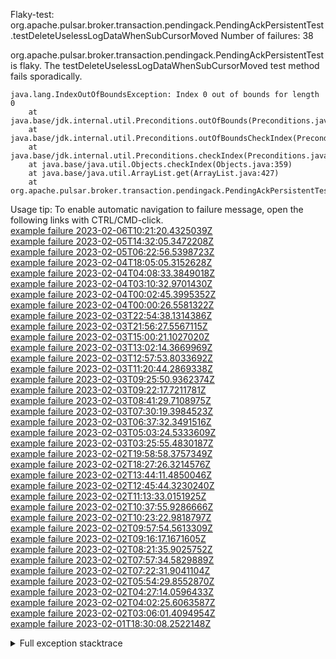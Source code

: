         
Flaky-test: org.apache.pulsar.broker.transaction.pendingack.PendingAckPersistentTest.testDeleteUselessLogDataWhenSubCursorMoved
Number of failures: 38

org.apache.pulsar.broker.transaction.pendingack.PendingAckPersistentTest is flaky. The testDeleteUselessLogDataWhenSubCursorMoved test method fails sporadically.

```
java.lang.IndexOutOfBoundsException: Index 0 out of bounds for length 0
	at java.base/jdk.internal.util.Preconditions.outOfBounds(Preconditions.java:64)
	at java.base/jdk.internal.util.Preconditions.outOfBoundsCheckIndex(Preconditions.java:70)
	at java.base/jdk.internal.util.Preconditions.checkIndex(Preconditions.java:266)
	at java.base/java.util.Objects.checkIndex(Objects.java:359)
	at java.base/java.util.ArrayList.get(ArrayList.java:427)
	at org.apache.pulsar.broker.transaction.pendingack.PendingAckPersistentTest.testDeleteUselessLogDataWhenSubCursorMoved(PendingAckPersistentTest.java:449)
```

Usage tip: To enable automatic navigation to failure message, open the following links with CTRL/CMD-click.  
[example failure 2023-02-06T10:21:20.4325039Z](https://github.com/apache/pulsar/actions/runs/4095494413/jobs/7075545639#step:9:927)  
[example failure 2023-02-05T14:32:05.3472208Z](https://github.com/apache/pulsar/actions/runs/4097007619/jobs/7065068697#step:9:927)  
[example failure 2023-02-05T06:22:56.5398723Z](https://github.com/apache/pulsar/actions/runs/4095273346/jobs/7062085428#step:9:927)  
[example failure 2023-02-04T18:05:05.3152628Z](https://github.com/apache/pulsar/actions/runs/4092732000/jobs/7057666446#step:9:946)  
[example failure 2023-02-04T04:08:33.3849018Z](https://github.com/apache/pulsar/actions/runs/4076016338/jobs/7052833156#step:9:948)  
[example failure 2023-02-04T03:10:32.9701430Z](https://github.com/apache/pulsar/actions/runs/4089625311/jobs/7052464856#step:9:948)  
[example failure 2023-02-04T00:02:45.3995352Z](https://github.com/apache/pulsar/actions/runs/4088820724/jobs/7050875412#step:9:948)  
[example failure 2023-02-04T00:00:26.5581322Z](https://github.com/apache/pulsar/actions/runs/4088804123/jobs/7050842767#step:9:946)  
[example failure 2023-02-03T22:54:38.1314386Z](https://github.com/apache/pulsar/actions/runs/4088378500/jobs/7050160241#step:9:929)  
[example failure 2023-02-03T21:56:27.5567115Z](https://github.com/apache/pulsar/actions/runs/4088105888/jobs/7049403463#step:9:929)  
[example failure 2023-02-03T15:00:21.1027020Z](https://github.com/apache/pulsar/actions/runs/4085189227/jobs/7042838377#step:9:967)  
[example failure 2023-02-03T13:02:14.3669969Z](https://github.com/apache/pulsar/actions/runs/4084265133/jobs/7040768534#step:9:948)  
[example failure 2023-02-03T12:57:53.8033692Z](https://github.com/apache/pulsar/actions/runs/4084258072/jobs/7040754134#step:9:948)  
[example failure 2023-02-03T11:20:44.2869338Z](https://github.com/apache/pulsar/actions/runs/4083557020/jobs/7039237038#step:9:929)  
[example failure 2023-02-03T09:25:50.9362374Z](https://github.com/apache/pulsar/actions/runs/4082697666/jobs/7037358539#step:9:967)  
[example failure 2023-02-03T09:22:17.7211781Z](https://github.com/apache/pulsar/actions/runs/4082669764/jobs/7037302972#step:9:948)  
[example failure 2023-02-03T08:41:29.7108975Z](https://github.com/apache/pulsar/actions/runs/4080739803/jobs/7036714224#step:9:948)  
[example failure 2023-02-03T07:30:19.3984523Z](https://github.com/apache/pulsar/actions/runs/4081947717/jobs/7035828659#step:9:948)  
[example failure 2023-02-03T06:37:32.3491516Z](https://github.com/apache/pulsar/actions/runs/4081522068/jobs/7035299641#step:9:929)  
[example failure 2023-02-03T05:03:24.5333609Z](https://github.com/apache/pulsar/actions/runs/4081203882/jobs/7034385174#step:9:929)  
[example failure 2023-02-03T03:25:55.4830187Z](https://github.com/apache/pulsar/actions/runs/4080739803/jobs/7033499918#step:9:953)  
[example failure 2023-02-02T19:58:58.3757349Z](https://github.com/apache/pulsar/actions/runs/4076880362/jobs/7027855755#step:9:929)  
[example failure 2023-02-02T18:27:26.3214576Z](https://github.com/apache/pulsar/actions/runs/4077347643/jobs/7026262481#step:9:967)  
[example failure 2023-02-02T13:44:11.4850046Z](https://github.com/apache/pulsar/actions/runs/4074944878/jobs/7020710170#step:9:929)  
[example failure 2023-02-02T12:45:44.3230240Z](https://github.com/apache/pulsar/actions/runs/4074476330/jobs/7019675054#step:9:929)  
[example failure 2023-02-02T11:13:33.0151925Z](https://github.com/apache/pulsar/actions/runs/4073789290/jobs/7018144141#step:9:967)  
[example failure 2023-02-02T10:37:55.9286666Z](https://github.com/apache/pulsar/actions/runs/4073474352/jobs/7017462811#step:9:967)  
[example failure 2023-02-02T10:23:22.9818797Z](https://github.com/apache/pulsar/actions/runs/4073367802/jobs/7017221754#step:9:948)  
[example failure 2023-02-02T09:57:54.5613309Z](https://github.com/apache/pulsar/actions/runs/4073163727/jobs/7016760710#step:9:948)  
[example failure 2023-02-02T09:16:17.1671605Z](https://github.com/apache/pulsar/actions/runs/4072853705/jobs/7016085784#step:9:929)  
[example failure 2023-02-02T08:21:35.9025752Z](https://github.com/apache/pulsar/actions/runs/4072430681/jobs/7015188660#step:9:929)  
[example failure 2023-02-02T07:57:34.5829889Z](https://github.com/apache/pulsar/actions/runs/4072298561/jobs/7014911546#step:9:950)  
[example failure 2023-02-02T07:22:31.9041104Z](https://github.com/apache/pulsar/actions/runs/4072071395/jobs/7014470524#step:9:917)  
[example failure 2023-02-02T05:54:29.8552870Z](https://github.com/apache/pulsar/actions/runs/4069198762/jobs/7013586039#step:9:933)  
[example failure 2023-02-02T04:27:14.0596433Z](https://github.com/apache/pulsar/actions/runs/4071192397/jobs/7012768344#step:9:931)  
[example failure 2023-02-02T04:02:25.6063587Z](https://github.com/apache/pulsar/actions/runs/4071061634/jobs/7012507778#step:9:950)  
[example failure 2023-02-02T03:06:01.4094954Z](https://github.com/apache/pulsar/actions/runs/4070796714/jobs/7012003670#step:9:916)  
[example failure 2023-02-01T18:30:08.2522148Z](https://github.com/apache/pulsar/actions/runs/4067388868/jobs/7004769615#step:9:931)  


<details>
<summary>Full exception stacktrace</summary>
<code><pre>
java.lang.IndexOutOfBoundsException: Index 0 out of bounds for length 0
	at java.base/jdk.internal.util.Preconditions.outOfBounds(Preconditions.java:64)
	at java.base/jdk.internal.util.Preconditions.outOfBoundsCheckIndex(Preconditions.java:70)
	at java.base/jdk.internal.util.Preconditions.checkIndex(Preconditions.java:266)
	at java.base/java.util.Objects.checkIndex(Objects.java:359)
	at java.base/java.util.ArrayList.get(ArrayList.java:427)
	at org.apache.pulsar.broker.transaction.pendingack.PendingAckPersistentTest.testDeleteUselessLogDataWhenSubCursorMoved(PendingAckPersistentTest.java:449)
	at java.base/jdk.internal.reflect.NativeMethodAccessorImpl.invoke0(Native Method)
	at java.base/jdk.internal.reflect.NativeMethodAccessorImpl.invoke(NativeMethodAccessorImpl.java:77)
	at java.base/jdk.internal.reflect.DelegatingMethodAccessorImpl.invoke(DelegatingMethodAccessorImpl.java:43)
	at java.base/java.lang.reflect.Method.invoke(Method.java:568)
	at org.testng.internal.invokers.MethodInvocationHelper.invokeMethod(MethodInvocationHelper.java:139)
	at org.testng.internal.invokers.InvokeMethodRunnable.runOne(InvokeMethodRunnable.java:47)
	at org.testng.internal.invokers.InvokeMethodRunnable.call(InvokeMethodRunnable.java:76)
	at org.testng.internal.invokers.InvokeMethodRunnable.call(InvokeMethodRunnable.java:11)
	at java.base/java.util.concurrent.FutureTask.run(FutureTask.java:264)
	at java.base/java.util.concurrent.ThreadPoolExecutor.runWorker(ThreadPoolExecutor.java:1136)
	at java.base/java.util.concurrent.ThreadPoolExecutor$Worker.run(ThreadPoolExecutor.java:635)
	at java.base/java.lang.Thread.run(Thread.java:833)

</pre></code>
</details>

